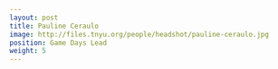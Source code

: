 ```yaml
---
layout: post
title: Pauline Ceraulo
image: http://files.tnyu.org/people/headshot/pauline-ceraulo.jpg
position: Game Days Lead
weight: 5
---
```

